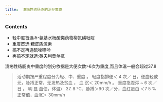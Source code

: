 ```yaml
---
title:  溃疡性结肠炎的治疗策略
--- 
```


### Contents
- 轻中度首选:5-氨基水杨酸类药物柳氮磺吡啶
- 重度首选:糖皮质激素
- 搞不定再选硫唑嘌呤
- 再搞不定就选:英夫利昔单抗

溃疡性结肠炎中重度的划分依据是大便次数>6次为重度,而且体温一般会超过37.8
>活动期按严重程度分为轻、中、重度 。 轻度指排便＜ 4 次／ 日，便血轻或元，脉搏正常，无发热及贫血 ， 血 沉＜ 20mm/h 。 重度指腹泻 ~ 6 次／ 日 ， 明 显 血便，体温〉 37. 8 °C、脉搏＞90 次／分，血红蛋白 ＜7 5 % 正常值，血沉＞ 30mm/h
